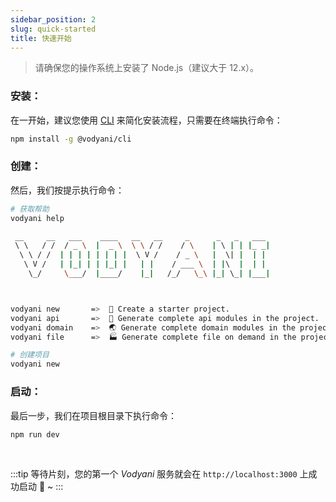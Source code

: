 ```yaml
---
sidebar_position: 2
slug: quick-started
title: 快速开始
---
```


> 请确保您的操作系统上安装了 Node.js（建议大于 12.x）。

### 安装：

在一开始，建议您使用 [CLI](./other/cli) 来简化安装流程，只需要在终端执行命令：

```bash
npm install -g @vodyani/cli
```

### 创建：

然后，我们按提示执行命令：

```bash
# 获取帮助
vodyani help

 __     __   ___    ____   __   __     _      _   _   ___
 \ \   / /  / _ \  |  _ \  \ \ / /    / \    | \ | | |_ _|
  \ \ / /  | | | | | | | |  \ V /    / _ \   |  \| |  | |
   \ V /   | |_| | | |_| |   | |    / ___ \  | |\  |  | |
    \_/     \___/  |____/    |_|   /_/   \_\ |_| \_| |___|



vodyani new       =>  🚀 Create a starter project.
vodyani api       =>  🔌 Generate complete api modules in the project.
vodyani domain    =>  🌏 Generate complete domain modules in the project.
vodyani file      =>  🏭 Generate complete file on demand in the project.

# 创建项目
vodyani new
```

### 启动：

最后一步，我们在项目根目录下执行命令：

```bash
npm run dev
```

<br/>

:::tip
等待片刻，您的第一个 _Vodyani_ 服务就会在 `http://localhost:3000` 上成功启动 🎉 ~
:::


